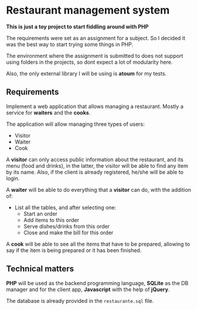 # Restaurant management system

**This is just a toy project to start fiddling around with PHP**

The requirements were set as an assignment for a subject. So I decided it was
the best way to start trying some things in PHP.

The environment where the assignment is submitted to does not support using
folders in the projects, so dont expect a lot of modularity here.

Also, the only external library I will be using is **atoum** for my tests.

## Requirements

Implement a web application that allows managing a restaurant. Mostly a service
for **waiters** and the **cooks**.

The application will allow managing three types of users:
* Visitor
* Waiter
* Cook

A **visitor** can only access public information about the restaurant, and its
menu (food and drinks), in the latter, the visitor will be able to find any item
by its name. Also, if the client is already registered, he/she will be able to
login.

A **waiter** will be able to do everything that a **visitor** can do, with the
addition of:
* List all the tables, and after selecting one:
  * Start an order
  * Add items to this order
  * Serve dishes/drinks from this order
  * Close and make the bill for this order
  
A **cook** will be able to see all the items that have to be prepared, allowing to say if the item is being prepared or it has been finished.

## Technical matters

**PHP** will be used as the backend programming language, **SQLite** as the DB
manager and for the client app, **Javascript** with the help of **jQuery**.

The database is already provided in the `restaurante.sql` file.
